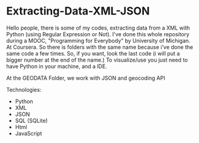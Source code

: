 # Extracting-Data-XML-JSON
Hello people, there is some of my codes, extracting data from a XML with Python (using Regular Expression or Not). I've done this whole repository during a MOOC, "Programming for Everybody" by University of Michigan. At Coursera.  So there is folders with the same name because i've done the same code a few times. So, if you want, look the last code (i will put a bigger number at the end of the name.)  To visualize/use you just need to have Python in your machine, and a IDE.

At the GEODATA Folder, we work with JSON and geocoding API


Technologies:

- Python
- XML
- JSON
- SQL (SQLite)
- Html
- JavaScript

